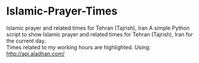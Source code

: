 # Islamic-Prayer-Times
Islamic prayer and related times for Tehran (Tajrish), Iran
A simple Python script to show Islamic prayer and related times for Tehran (Tajrish), Iran for the current day.  
Times related to my working hours are highlighted.
Using: http://api.aladhan.com/
